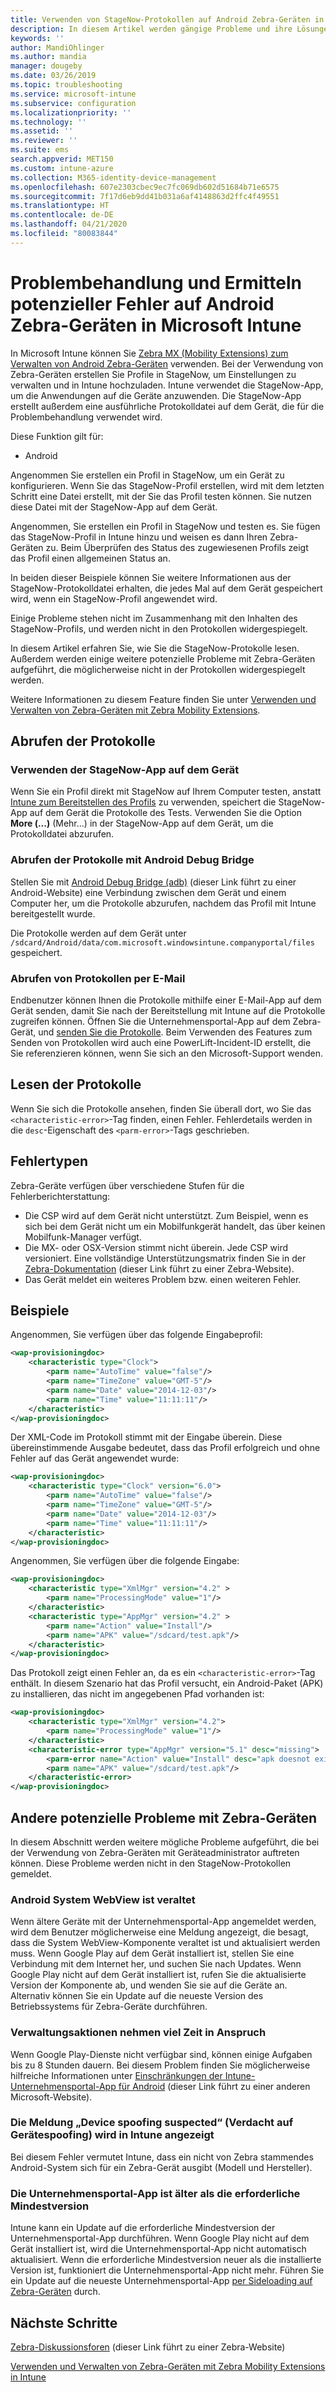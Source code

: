```yaml
---
title: Verwenden von StageNow-Protokollen auf Android Zebra-Geräten in Microsoft Intune – Azure | Microsoft-Dokumentation
description: In diesem Artikel werden gängige Probleme und ihre Lösungen bei der Verwendung von StageNow auf Android-Geräten mit Microsoft Intune. Außerdem erfahren Sie, wie Sie Protokolle abrufen, und erhalten Beispiele zum Prüfen von Protokollen auf Fehler.
keywords: ''
author: MandiOhlinger
ms.author: mandia
manager: dougeby
ms.date: 03/26/2019
ms.topic: troubleshooting
ms.service: microsoft-intune
ms.subservice: configuration
ms.localizationpriority: ''
ms.technology: ''
ms.assetid: ''
ms.reviewer: ''
ms.suite: ems
search.appverid: MET150
ms.custom: intune-azure
ms.collection: M365-identity-device-management
ms.openlocfilehash: 607e2303cbec9ec7fc069db602d51684b71e6575
ms.sourcegitcommit: 7f17d6eb9dd41b031a6af4148863d2ffc4f49551
ms.translationtype: HT
ms.contentlocale: de-DE
ms.lasthandoff: 04/21/2020
ms.locfileid: "80083844"
---
```

# <a name="troubleshoot-and-see-potential-issues-on-android-zebra-devices-in-microsoft-intune"></a>Problembehandlung und Ermitteln potenzieller Fehler auf Android Zebra-Geräten in Microsoft Intune



In Microsoft Intune können Sie [Zebra MX (Mobility Extensions) zum Verwalten von Android Zebra-Geräten](android-zebra-mx-overview.md) verwenden. Bei der Verwendung von Zebra-Geräten erstellen Sie Profile in StageNow, um Einstellungen zu verwalten und in Intune hochzuladen. Intune verwendet die StageNow-App, um die Anwendungen auf die Geräte anzuwenden. Die StageNow-App erstellt außerdem eine ausführliche Protokolldatei auf dem Gerät, die für die Problembehandlung verwendet wird.

Diese Funktion gilt für:

- Android

Angenommen Sie erstellen ein Profil in StageNow, um ein Gerät zu konfigurieren. Wenn Sie das StageNow-Profil erstellen, wird mit dem letzten Schritt eine Datei erstellt, mit der Sie das Profil testen können. Sie nutzen diese Datei mit der StageNow-App auf dem Gerät.

Angenommen, Sie erstellen ein Profil in StageNow und testen es. Sie fügen das StageNow-Profil in Intune hinzu und weisen es dann Ihren Zebra-Geräten zu. Beim Überprüfen des Status des zugewiesenen Profils zeigt das Profil einen allgemeinen Status an.

In beiden dieser Beispiele können Sie weitere Informationen aus der StageNow-Protokolldatei erhalten, die jedes Mal auf dem Gerät gespeichert wird, wenn ein StageNow-Profil angewendet wird.

Einige Probleme stehen nicht im Zusammenhang mit den Inhalten des StageNow-Profils, und werden nicht in den Protokollen widergespiegelt.

In diesem Artikel erfahren Sie, wie Sie die StageNow-Protokolle lesen. Außerdem werden einige weitere potenzielle Probleme mit Zebra-Geräten aufgeführt, die möglicherweise nicht in der Protokollen widergespiegelt werden.

Weitere Informationen zu diesem Feature finden Sie unter [Verwenden und Verwalten von Zebra-Geräten mit Zebra Mobility Extensions](android-zebra-mx-overview.md).

## <a name="get-the-logs"></a>Abrufen der Protokolle

### <a name="use-the-stagenow-app-on-the-device"></a>Verwenden der StageNow-App auf dem Gerät
Wenn Sie ein Profil direkt mit StageNow auf Ihrem Computer testen, anstatt [Intune zum Bereitstellen des Profils](android-zebra-mx-overview.md#step-4-create-a-device-management-profile-in-stagenow) zu verwenden, speichert die StageNow-App auf dem Gerät die Protokolle des Tests. Verwenden Sie die Option **More (...)** (Mehr...) in der StageNow-App auf dem Gerät, um die Protokolldatei abzurufen.

### <a name="get-logs-using-android-debug-bridge"></a>Abrufen der Protokolle mit Android Debug Bridge
Stellen Sie mit [Android Debug Bridge (adb)](https://developer.android.com/studio/command-line/adb) (dieser Link führt zu einer Android-Website) eine Verbindung zwischen dem Gerät und einem Computer her, um die Protokolle abzurufen, nachdem das Profil mit Intune bereitgestellt wurde.

Die Protokolle werden auf dem Gerät unter `/sdcard/Android/data/com.microsoft.windowsintune.companyportal/files` gespeichert.

### <a name="get-logs-from-email"></a>Abrufen von Protokollen per E-Mail
Endbenutzer können Ihnen die Protokolle mithilfe einer E-Mail-App auf dem Gerät senden, damit Sie nach der Bereitstellung mit Intune auf die Protokolle zugreifen können. Öffnen Sie die Unternehmensportal-App auf dem Zebra-Gerät, und [senden Sie die Protokolle](https://docs.microsoft.com/mem/intune/user-help/send-logs-to-your-it-admin-by-email-android). Beim Verwenden des Features zum Senden von Protokollen wird auch eine PowerLift-Incident-ID erstellt, die Sie referenzieren können, wenn Sie sich an den Microsoft-Support wenden.

## <a name="read-the-logs"></a>Lesen der Protokolle

Wenn Sie sich die Protokolle ansehen, finden Sie überall dort, wo Sie das `<characteristic-error>`-Tag finden, einen Fehler. Fehlerdetails werden in die `desc`-Eigenschaft des `<parm-error>`-Tags geschrieben.

## <a name="error-types"></a>Fehlertypen

Zebra-Geräte verfügen über verschiedene Stufen für die Fehlerberichterstattung:

- Die CSP wird auf dem Gerät nicht unterstützt. Zum Beispiel, wenn es sich bei dem Gerät nicht um ein Mobilfunkgerät handelt, das über keinen Mobilfunk-Manager verfügt.
- Die MX- oder OSX-Version stimmt nicht überein. Jede CSP wird versioniert. Eine vollständige Unterstützungsmatrix finden Sie in der [Zebra-Dokumentation](http://techdocs.zebra.com/mx/) (dieser Link führt zu einer Zebra-Website).
- Das Gerät meldet ein weiteres Problem bzw. einen weiteren Fehler.

## <a name="examples"></a>Beispiele

Angenommen, Sie verfügen über das folgende Eingabeprofil:

```xml
<wap-provisioningdoc>
    <characteristic type="Clock">
        <parm name="AutoTime" value="false"/>
        <parm name="TimeZone" value="GMT-5"/>
        <parm name="Date" value="2014-12-03"/>
        <parm name="Time" value="11:11:11"/>
    </characteristic>
</wap-provisioningdoc>
```

Der XML-Code im Protokoll stimmt mit der Eingabe überein. Diese übereinstimmende Ausgabe bedeutet, dass das Profil erfolgreich und ohne Fehler auf das Gerät angewendet wurde:

```xml
<wap-provisioningdoc>
    <characteristic type="Clock" version="6.0">
        <parm name="AutoTime" value="false"/>
        <parm name="TimeZone" value="GMT-5"/>
        <parm name="Date" value="2014-12-03"/>
        <parm name="Time" value="11:11:11"/>
    </characteristic>
</wap-provisioningdoc>
```

Angenommen, Sie verfügen über die folgende Eingabe:

```xml
<wap-provisioningdoc>
    <characteristic type="XmlMgr" version="4.2" >
        <parm name="ProcessingMode" value="1"/>
    </characteristic>
    <characteristic type="AppMgr" version="4.2" >
        <parm name="Action" value="Install"/>
        <parm name="APK" value="/sdcard/test.apk"/>
    </characteristic>
</wap-provisioningdoc>
```

Das Protokoll zeigt einen Fehler an, da es ein `<characteristic-error>`-Tag enthält. In diesem Szenario hat das Profil versucht, ein Android-Paket (APK) zu installieren, das nicht im angegebenen Pfad vorhanden ist:

```xml
<wap-provisioningdoc>
    <characteristic type="XmlMgr" version="4.2">
        <parm name="ProcessingMode" value="1"/>
    </characteristic>
    <characteristic-error type="AppMgr" version="5.1" desc="missing">
        <parm-error name="Action" value="Install" desc="apk doesnot exist in the path"/>
        <parm name="APK" value="/sdcard/test.apk"/>
    </characteristic-error>
</wap-provisioningdoc>
```

## <a name="other-potential-issues-with-zebra-devices"></a>Andere potenzielle Probleme mit Zebra-Geräten

In diesem Abschnitt werden weitere mögliche Probleme aufgeführt, die bei der Verwendung von Zebra-Geräten mit Geräteadministrator auftreten können. Diese Probleme werden nicht in den StageNow-Protokollen gemeldet.

### <a name="android-system-webview-is-out-of-date"></a>Android System WebView ist veraltet

Wenn ältere Geräte mit der Unternehmensportal-App angemeldet werden, wird dem Benutzer möglicherweise eine Meldung angezeigt, die besagt, dass die System WebView-Komponente veraltet ist und aktualisiert werden muss. Wenn Google Play auf dem Gerät installiert ist, stellen Sie eine Verbindung mit dem Internet her, und suchen Sie nach Updates. Wenn Google Play nicht auf dem Gerät installiert ist, rufen Sie die aktualisierte Version der Komponente ab, und wenden Sie sie auf die Geräte an. Alternativ können Sie ein Update auf die neueste Version des Betriebssystems für Zebra-Geräte durchführen.

### <a name="management-actions-take-a-long-time"></a>Verwaltungsaktionen nehmen viel Zeit in Anspruch

Wenn Google Play-Dienste nicht verfügbar sind, können einige Aufgaben bis zu 8 Stunden dauern. Bei diesem Problem finden Sie möglicherweise hilfreiche Informationen unter [Einschränkungen der Intune-Unternehmensportal-App für Android](https://support.microsoft.com/help/3211588/limitations-of-intune-company-portal-app-for-android-in-china) (dieser Link führt zu einer anderen Microsoft-Website).

### <a name="device-spoofing-suspected-shows-in-intune"></a>Die Meldung „Device spoofing suspected“ (Verdacht auf Gerätespoofing) wird in Intune angezeigt

Bei diesem Fehler vermutet Intune, dass ein nicht von Zebra stammendes Android-System sich für ein Zebra-Gerät ausgibt (Modell und Hersteller).

### <a name="company-portal-app-is-older-than-minimum-required-version"></a>Die Unternehmensportal-App ist älter als die erforderliche Mindestversion

Intune kann ein Update auf die erforderliche Mindestversion der Unternehmensportal-App durchführen. Wenn Google Play nicht auf dem Gerät installiert ist, wird die Unternehmensportal-App nicht automatisch aktualisiert. Wenn die erforderliche Mindestversion neuer als die installierte Version ist, funktioniert die Unternehmensportal-App nicht mehr. Führen Sie ein Update auf die neueste Unternehmensportal-App [per Sideloading auf Zebra-Geräten](android-zebra-mx-overview.md#sideload-the-company-portal-app) durch.

## <a name="next-steps"></a>Nächste Schritte

[Zebra-Diskussionsforen](https://developer.zebra.com/community/home/discussions) (dieser Link führt zu einer Zebra-Website)

[Verwenden und Verwalten von Zebra-Geräten mit Zebra Mobility Extensions in Intune](android-zebra-mx-overview.md)
